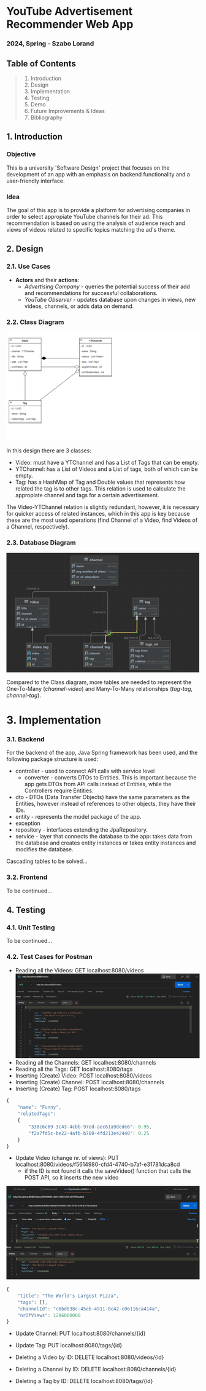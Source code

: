# YouTube Advertisement Recommender Web App
### 2024, Spring - Szabo Lorand

## Table of Contents
> 1. Introduction
> 2. Design 
> 3. Implementation
> 4. Testing
> 5. Demo
> 6. Future Improvements & Ideas
> 7. Bibliography

## 1. Introduction
### Objective
This is a university 'Software Design' project that focuses on the development of an app with an emphasis on backend functionality and a user-friendly interface.
### Idea
The goal of this app is to provide a platform for advertising companies in order to select appropiate YouTube channels for their ad. This recommendation is based on using the analysis of audience reach and views of videos related to specific topics matching the ad's theme.

## 2. Design
### 2.1. Use Cases

- __Actors__ and their __actions__: 
    - _Advertising Company_ - queries the potential success of their add and recommendations for successful collaborations.
    - _YouTube Observer_ - updates database upon changes in views, new videos, channels, or adds data on demand.

### 2.2. Class Diagram

![alt text](class_diagram-1.png)

In this design there are 3 classes:
- Video: must have a YTChannel and has a List of Tags that can be empty.
-  YTChannel: has a List of Videos and a List of tags, both of which can be empty.
- Tag: has a HashMap of Tag and Double values that represents how related the tag is to other tags. This relation is used to calculate the appropiate channel and tags for a certain advertisement.

The Video-YTChannel relation is slightly redundant, however, it is necessary for quicker access of related instances, which in this app is key because these are the most used operations (find Channel of a Video, find Videos of a Channel, respectively).


### 2.3. Database Diagram

![alt text](db_diagram-1.png)

Compared to the Class diagram, more tables are needed to represent the One-To-Many (_channel-video_) and Many-To-Many relationships (_tag-tag_, _channel-tag_).

# 3. Implementation
### 3.1. Backend
For the backend of the app, Java Spring framework has been used, and the following package structure is used:
- controller - used to connect API calls with service level
    - converter - converts DTOs to Entities. This is important because the app gets DTOs from API calls instead of Entities, while the Controllers require Entities.
- dto - DTOs (Data Transfer Objects) have the same parameters as the Entities, however instead of references to other objects, they have their IDs.
- entity - represents the model package of the app.
- exception
- repository - interfaces extending the JpaRepository.
- service - layer that connects the database to the app: takes data from the database and creates entity instances or takes entity instances and modifies the database.

Cascading tables to be solved...

### 3.2. Frontend
To be continued...

## 4. Testing
### 4.1. Unit Testing
To be continued...

### 4.2. Test Cases for Postman

- Reading all the Videos: GET localhost:8080/videos
![alt text](get_videos.png)
- Reading all the Channels: GET localhost:8080/channels
- Reading all the Tags: GET localhost:8080/tags
- Inserting (Create) Video: POST localhost:8080/videos
- Inserting (Create) Channel: POST localhost:8080/channels
- Inserting (Create) Tag: POST localhost:8080/tags
```js
{
    "name": "Funny",
    "relatedTags": 
    {
        "330c6c69-3c43-4cbb-97ed-aec61a9dede6": 0.95,
        "f2a7fd5c-be22-4afb-b700-4fd213e42440": 0.25
    } 
}
```
- Update Video (change nr. of views): PUT localhost:8080/videos/f5614980-cfd4-4740-b7af-e31781dca8cd
    - if the ID is not found it calls the saveVideo() function that calls the POST API, so it inserts the new video

![alt text](put_video.png)
```js
{
    "title": "The World's Largest Pizza",
    "tags": [],
    "channelId": "c6bd838c-45eb-4911-8c42-c06116ca414a",
    "nrOfViews": 1286000000
}
```
- Update Channel: PUT localhost:8080/channels/{id}
- Update Tag: PUT localhost:8080/tags/{id}

- Deleting a Video by ID: DELETE localhost:8080/videos/{id}
- Deleting a Channel by ID: DELETE localhost:8080/channels/{id}
- Deleting a Tag by ID: DELETE localhost:8080/tags/{id}